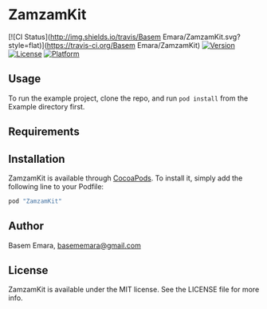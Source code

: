 # ZamzamKit

[![CI Status](http://img.shields.io/travis/Basem Emara/ZamzamKit.svg?style=flat)](https://travis-ci.org/Basem Emara/ZamzamKit)
[![Version](https://img.shields.io/cocoapods/v/ZamzamKit.svg?style=flat)](http://cocoapods.org/pods/ZamzamKit)
[![License](https://img.shields.io/cocoapods/l/ZamzamKit.svg?style=flat)](http://cocoapods.org/pods/ZamzamKit)
[![Platform](https://img.shields.io/cocoapods/p/ZamzamKit.svg?style=flat)](http://cocoapods.org/pods/ZamzamKit)

## Usage

To run the example project, clone the repo, and run `pod install` from the Example directory first.

## Requirements

## Installation

ZamzamKit is available through [CocoaPods](http://cocoapods.org). To install
it, simply add the following line to your Podfile:

```ruby
pod "ZamzamKit"
```

## Author

Basem Emara, basememara@gmail.com

## License

ZamzamKit is available under the MIT license. See the LICENSE file for more info.
